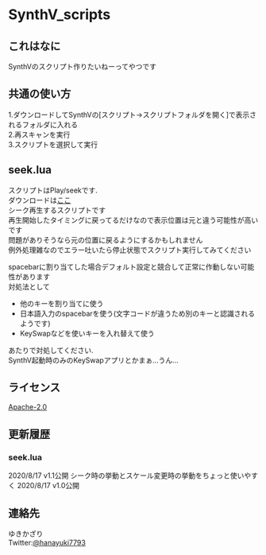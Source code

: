 # SynthV_scripts

## これはなに
SynthVのスクリプト作りたいねーってやつです

## 共通の使い方
1.ダウンロードしてSynthVの\[スクリプト→スクリプトフォルダを開く]で表示されるフォルダに入れる  
2.再スキャンを実行  
3.スクリプトを選択して実行  

## seek.lua
スクリプトはPlay/seekです.  
ダウンロードは[ここ](https://github.com/Yukikazari/SynthV_scripts/releases/download/20%2F8.2/seek.lua)  
シーク再生するスクリプトです  
再生開始したタイミングに戻ってるだけなので表示位置は元と違う可能性が高いです  
問題がありそうなら元の位置に戻るようにするかもしれません   
例外処理雑なのでエラー吐いたら停止状態でスクリプト実行してみてください  

spacebarに割り当てした場合デフォルト設定と競合して正常に作動しない可能性があります  
対処法として  
- 他のキーを割り当てに使う  
- 日本語入力のspacebarを使う(文字コードが違うため別のキーと認識されるようです)  
- KeySwapなどを使いキーを入れ替えて使う  

あたりで対処してください.  
SynthV起動時のみのKeySwapアプリとかまぁ…うん…  

## ライセンス
[Apache-2.0](https://www.apache.org/licenses/LICENSE-2.0)

## 更新履歴
### seek.lua
2020/8/17 v1.1公開 シーク時の挙動とスケール変更時の挙動をちょっと使いやすく
2020/8/17 v1.0公開

## 連絡先
ゆきかざり   
Twitter:[@hanayuki7793](https://twitter.com/hanayuki7793)  
